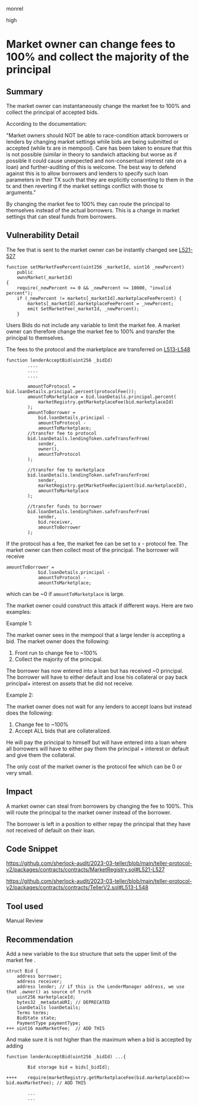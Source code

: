 monrel

high

# Market owner can  change fees to 100% and collect the majority of the principal

## Summary

The market owner can instantaneously change the market fee to 100% and collect the principal of accepted bids.

According to the documentation:

"Market owners should NOT be able to race-condition attack borrowers or lenders by changing market settings while bids are being submitted or accepted (while tx are in mempool). Care has been taken to ensure that this is not possible (similar in theory to sandwich attacking but worse as if possible it could cause unexpected and non-consentual interest rate on a loan) and further-auditing of this is welcome. The best way to defend against this is to allow borrowers and lenders to specify such loan parameters in their TX such that they are explicitly consenting to them in the tx and then reverting if the market settings conflict with those tx arguments."

By changing the market fee to 100% they can route the principal to themselves instead of the actual borrowers. This is a change in market settings that can steal funds from borrowers.

## Vulnerability Detail

The fee that is sent to the market owner can be instantly changed see [L521-527](https://github.com/sherlock-audit/2023-03-teller/blob/main/teller-protocol-v2/packages/contracts/contracts/MarketRegistry.sol#L521-L527)

```solidity
function setMarketFeePercent(uint256 _marketId, uint16 _newPercent) 
	public
	ownsMarket(_marketId)
{
	require(_newPercent >= 0 && _newPercent <= 10000, "invalid percent");
	if (_newPercent != markets[_marketId].marketplaceFeePercent) {
		markets[_marketId].marketplaceFeePercent = _newPercent;
		emit SetMarketFee(_marketId, _newPercent);
	}
```
Users Bids do not include any variable to limit the market fee. A market owner can therefore change the market fee to 100% and transfer the principal to themselves. 

The fees to the protocol and the marketplace are transferred on [L513-L548](https://github.com/sherlock-audit/2023-03-teller/blob/main/teller-protocol-v2/packages/contracts/contracts/TellerV2.sol#L513-L548)

```solidity
function lenderAcceptBid(uint256 _bidId)
		....
		....
		....
		
        amountToProtocol = bid.loanDetails.principal.percent(protocolFee()); 
        amountToMarketplace = bid.loanDetails.principal.percent(
            marketRegistry.getMarketplaceFee(bid.marketplaceId) 
        );
        amountToBorrower =
            bid.loanDetails.principal -
            amountToProtocol -
            amountToMarketplace;
        //transfer fee to protocol
        bid.loanDetails.lendingToken.safeTransferFrom(
            sender,
            owner(),
            amountToProtocol
        );

        //transfer fee to marketplace
        bid.loanDetails.lendingToken.safeTransferFrom(
            sender,
            marketRegistry.getMarketFeeRecipient(bid.marketplaceId),
            amountToMarketplace
        );

        //transfer funds to borrower
        bid.loanDetails.lendingToken.safeTransferFrom(
            sender,
            bid.receiver,
            amountToBorrower
        );
```
If the protocol has a fee, the market fee can be set to x - protocol fee. The market owner can then collect most of the principal. The borrower will receive 
```solidity
amountToBorrower =
            bid.loanDetails.principal -
            amountToProtocol -
            amountToMarketplace;
```
which can be ~0 if `amountToMarketplace` is large.

The market owner could construct this attack if different ways. Here are two examples:

Example 1:

The market owner sees in the mempool that a large lender is accepting a bid. The market owner does the following:

1. Front run to change fee to ~100%
2. Collect the majority of the principal.

The borrower has now entered into a loan but has received ~0 principal. The borrower will have to either default and lose his collateral or pay back principal+ interest on assets that he did not receive.

Example 2:

The market owner does not wait for any lenders to accept loans but instead does the following:

1. Change fee to ~100%
2. Accept ALL bids that are collateralized.

He will pay the principal to himself but will have entered into a loan where all borrowers will have to either pay them the principal + interest or default and give them the collateral.

The only cost of the market owner is the protocol fee which can be 0 or very small.

## Impact

A market owner can steal from borrowers by changing the fee to 100%. This will route the principal to the market owner instead of the borrower.

The borrower is left in a position to either repay the principal that they have not received of default on their loan.

## Code Snippet
https://github.com/sherlock-audit/2023-03-teller/blob/main/teller-protocol-v2/packages/contracts/contracts/MarketRegistry.sol#L521-L527

https://github.com/sherlock-audit/2023-03-teller/blob/main/teller-protocol-v2/packages/contracts/contracts/TellerV2.sol#L513-L548

## Tool used

Manual Review

## Recommendation

Add a new variable to the `Bid` structure that sets the upper limit of the market fee .

```solidity
struct Bid {
    address borrower;
    address receiver;
    address lender; // if this is the LenderManager address, we use that .owner() as source of truth
    uint256 marketplaceId;
    bytes32 _metadataURI; // DEPRECATED
    LoanDetails loanDetails;
    Terms terms;
    BidState state;
    PaymentType paymentType;
+++ uint16 maxMarketFee;  // ADD THIS

```

And make sure it is not higher than the maximum when a bid is accepted by adding 
```solidity
function lenderAcceptBid(uint256 _bidId) ...{

        Bid storage bid = bids[_bidId];
        
++++    require(marketRegistry.getMarketplaceFee(bid.marketplaceId)<= bid.maxMarketFee); // ADD THIS

		...
		...
```
